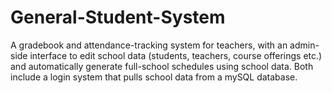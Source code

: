 # General-Student-System
A gradebook and attendance-tracking system for teachers, with an admin-side interface to edit school data (students, teachers, course offerings etc.) and automatically generate full-school schedules using school data.
Both include a login system that pulls school data from a mySQL database.
